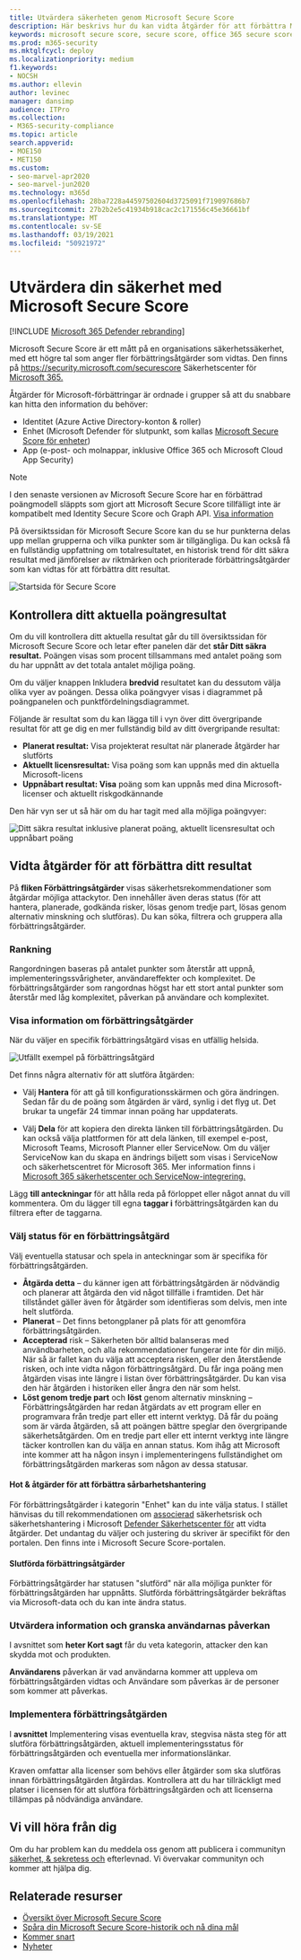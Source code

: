 ```yaml
---
title: Utvärdera säkerheten genom Microsoft Secure Score
description: Här beskrivs hur du kan vidta åtgärder för att förbättra Microsoft Secure Score i Säkerhetscenter för Microsoft 365.
keywords: microsoft secure score, secure score, office 365 secure score, microsoft security score, microsoft 365 security center, improvement actions
ms.prod: m365-security
ms.mktglfcycl: deploy
ms.localizationpriority: medium
f1.keywords:
- NOCSH
ms.author: ellevin
author: levinec
manager: dansimp
audience: ITPro
ms.collection:
- M365-security-compliance
ms.topic: article
search.appverid:
- MOE150
- MET150
ms.custom:
- seo-marvel-apr2020
- seo-marvel-jun2020
ms.technology: m365d
ms.openlocfilehash: 28ba7228a44597502604d3725091f719097686b7
ms.sourcegitcommit: 27b2b2e5c41934b918cac2c171556c45e36661bf
ms.translationtype: MT
ms.contentlocale: sv-SE
ms.lasthandoff: 03/19/2021
ms.locfileid: "50921972"
---
```

# <a name="assess-your-security-posture-with-microsoft-secure-score"></a>Utvärdera din säkerhet med Microsoft Secure Score

[!INCLUDE [Microsoft 365 Defender rebranding](../includes/microsoft-defender.md)]

Microsoft Secure Score är ett mått på en organisations säkerhetssäkerhet, med ett högre tal som anger fler förbättringsåtgärder som vidtas. Den finns på https://security.microsoft.com/securescore Säkerhetscenter för [Microsoft 365.](overview-security-center.md)

Åtgärder för Microsoft-förbättringar är ordnade i grupper så att du snabbare kan hitta den information du behöver:

* Identitet (Azure Active Directory-konton & roller)
* Enhet (Microsoft Defender för slutpunkt, som kallas [Microsoft Secure Score för enheter](/windows/security/threat-protection/microsoft-defender-atp/tvm-microsoft-secure-score-devices))
* App (e-post- och molnappar, inklusive Office 365 och Microsoft Cloud App Security)

>[!NOTE]
>I den senaste versionen av Microsoft Secure Score har en förbättrad poängmodell släppts som gjort att Microsoft Secure Score tillfälligt inte är kompatibelt med Identity Secure Score och Graph API. [Visa information](microsoft-secure-score-whats-new.md)

På översiktssidan för Microsoft Secure Score kan du se hur punkterna delas upp mellan grupperna och vilka punkter som är tillgängliga. Du kan också få en fullständig uppfattning om totalresultatet, en historisk trend för ditt säkra resultat med jämförelser av riktmärken och prioriterade förbättringsåtgärder som kan vidtas för att förbättra ditt resultat.

![Startsida för Secure Score](../../media/secure-score/secure-score-homepage-new.png)

## <a name="check-your-current-score"></a>Kontrollera ditt aktuella poängresultat

Om du vill kontrollera ditt aktuella resultat går du till översiktssidan för Microsoft Secure Score och letar efter panelen där det **står Ditt säkra resultat.** Poängen visas som procent tillsammans med antalet poäng som du har uppnått av det totala antalet möjliga poäng.

Om du väljer knappen Inkludera **bredvid** resultatet kan du dessutom välja olika vyer av poängen. Dessa olika poängvyer visas i diagrammet på poängpanelen och punktfördelningsdiagrammet.

Följande är resultat som du kan lägga till i vyn över ditt övergripande resultat för att ge dig en mer fullständig bild av ditt övergripande resultat:

- **Planerat resultat:** Visa projekterat resultat när planerade åtgärder har slutförts
- **Aktuellt licensresultat:** Visa poäng som kan uppnås med din aktuella Microsoft-licens
- **Uppnåbart resultat: Visa** poäng som kan uppnås med dina Microsoft-licenser och aktuellt riskgodkännande

Den här vyn ser ut så här om du har tagit med alla möjliga poängvyer:

![Ditt säkra resultat inklusive planerat poäng, aktuellt licensresultat och uppnåbart poäng](../../media/secure-score/your-secure-score.png)

## <a name="take-action-to-improve-your-score"></a>Vidta åtgärder för att förbättra ditt resultat

På **fliken Förbättringsåtgärder** visas säkerhetsrekommendationer som åtgärdar möjliga attackytor. Den innehåller även deras status (för att hantera, planerade, godkända risker, lösas genom tredje part, lösas genom alternativ minskning och slutföras). Du kan söka, filtrera och gruppera alla förbättringsåtgärder.  

### <a name="ranking"></a>Rankning

Rangordningen baseras på antalet punkter som återstår att uppnå, implementeringssvårigheter, användareffekter och komplexitet. De förbättringsåtgärder som rangordnas högst har ett stort antal punkter som återstår med låg komplexitet, påverkan på användare och komplexitet.

### <a name="view-improvement-action-details"></a>Visa information om förbättringsåtgärder

När du väljer en specifik förbättringsåtgärd visas en utfällig helsida.  

![Utfällt exempel på förbättringsåtgärd](../../media/secure-score/secure-score-improvement-action-details.png)

Det finns några alternativ för att slutföra åtgärden:

- Välj **Hantera** för att gå till konfigurationsskärmen och göra ändringen. Sedan får du de poäng som åtgärden är värd, synlig i det flyg ut. Det brukar ta ungefär 24 timmar innan poäng har uppdaterats.

- Välj **Dela** för att kopiera den direkta länken till förbättringsåtgärden. Du kan också välja plattformen för att dela länken, till exempel e-post, Microsoft Teams, Microsoft Planner eller ServiceNow. Om du väljer ServiceNow kan du skapa en ändrings biljett som visas i ServiceNow och säkerhetscentret för Microsoft 365. Mer information finns i [Microsoft 365 säkerhetscenter och ServiceNow-integrering.](./tickets.md)

Lägg **till anteckningar** för att hålla reda på förloppet eller något annat du vill kommentera. Om du lägger till egna **taggar i** förbättringsåtgärden kan du filtrera efter de taggarna.

### <a name="choose-an-improvement-action-status"></a>Välj status för en förbättringsåtgärd

Välj eventuella statusar och spela in anteckningar som är specifika för förbättringsåtgärden.

- **Åtgärda detta** – du känner igen att förbättringsåtgärden är nödvändig och planerar att åtgärda den vid något tillfälle i framtiden. Det här tillståndet gäller även för åtgärder som identifieras som delvis, men inte helt slutförda.
- **Planerat** – Det finns betongplaner på plats för att genomföra förbättringsåtgärden.
- **Accepterad** risk – Säkerheten bör alltid balanseras med användbarheten, och alla rekommendationer fungerar inte för din miljö. När så är fallet kan du välja att acceptera risken, eller den återstående risken, och inte vidta någon förbättringsåtgärd. Du får inga poäng men åtgärden visas inte längre i listan över förbättringsåtgärder. Du kan visa den här åtgärden i historiken eller ångra den när som helst.
- **Löst genom tredje part** och **löst** genom alternativ minskning – Förbättringsåtgärden har redan åtgärdats av ett program eller en programvara från tredje part eller ett internt verktyg. Då får du poäng som är värda åtgärden, så att poängen bättre speglar den övergripande säkerhetsåtgärden. Om en tredje part eller ett internt verktyg inte längre täcker kontrollen kan du välja en annan status. Kom ihåg att Microsoft inte kommer att ha någon insyn i implementeringens fullständighet om förbättringsåtgärden markeras som någon av dessa statusar.

#### <a name="threat--vulnerability-management-improvement-actions"></a>Hot & åtgärder för att förbättra sårbarhetshantering

För förbättringsåtgärder i kategorin "Enhet" kan du inte välja status. I stället hänvisas du till rekommendationen om [associerad](/windows/security/threat-protection/microsoft-defender-atp/tvm-security-recommendation) säkerhetsrisk och säkerhetshantering i Microsoft [Defender Säkerhetscenter för](/windows/security/threat-protection/microsoft-defender-atp/use) att vidta åtgärder. Det undantag du väljer och justering du skriver är specifikt för den portalen. Den finns inte i Microsoft Secure Score-portalen.

#### <a name="completed-improvement-actions"></a>Slutförda förbättringsåtgärder

Förbättringsåtgärder har statusen "slutförd" när alla möjliga punkter för förbättringsåtgärden har uppnåtts. Slutförda förbättringsåtgärder bekräftas via Microsoft-data och du kan inte ändra status.

### <a name="assess-information-and-review-user-impact"></a>Utvärdera information och granska användarnas påverkan

I avsnittet som **heter Kort sagt** får du veta kategorin, attacker den kan skydda mot och produkten.

**Användarens** påverkan är vad användarna kommer att uppleva om  förbättringsåtgärden vidtas och Användare som påverkas är de personer som kommer att påverkas.

### <a name="implement-the-improvement-action"></a>Implementera förbättringsåtgärden

I **avsnittet** Implementering visas eventuella krav, stegvisa nästa steg för att slutföra förbättringsåtgärden, aktuell implementeringsstatus för förbättringsåtgärden och eventuella mer informationslänkar.

Kraven omfattar alla licenser som behövs eller åtgärder som ska slutföras innan förbättringsåtgärden åtgärdas. Kontrollera att du har tillräckligt med platser i licensen för att slutföra förbättringsåtgärden och att licenserna tillämpas på nödvändiga användare.  

## <a name="we-want-to-hear-from-you"></a>Vi vill höra från dig

Om du har problem kan du meddela oss genom att publicera i communityn [säkerhet, & sekretess och](https://techcommunity.microsoft.com/t5/Security-Privacy-Compliance/bd-p/security_privacy) efterlevnad. Vi övervakar communityn och kommer att hjälpa dig.

## <a name="related-resources"></a>Relaterade resurser

- [Översikt över Microsoft Secure Score](microsoft-secure-score.md)
- [Spåra din Microsoft Secure Score-historik och nå dina mål](microsoft-secure-score-history-metrics-trends.md)
- [Kommer snart](microsoft-secure-score-whats-coming.md)
- [Nyheter](microsoft-secure-score-whats-new.md)